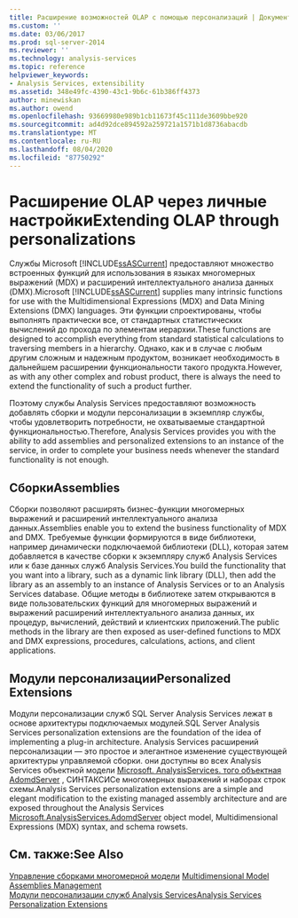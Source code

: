```yaml
---
title: Расширение возможностей OLAP с помощью персонализаций | Документация Майкрософт
ms.custom: ''
ms.date: 03/06/2017
ms.prod: sql-server-2014
ms.reviewer: ''
ms.technology: analysis-services
ms.topic: reference
helpviewer_keywords:
- Analysis Services, extensibility
ms.assetid: 348e49fc-4390-43c1-9b6c-61b386ff4373
author: minewiskan
ms.author: owend
ms.openlocfilehash: 93669980e989b1cb11673f45c111de3609bbe920
ms.sourcegitcommit: ad4d92dce894592a259721a1571b1d8736abacdb
ms.translationtype: MT
ms.contentlocale: ru-RU
ms.lasthandoff: 08/04/2020
ms.locfileid: "87750292"
---
```

# <a name="extending-olap-through-personalizations"></a><span data-ttu-id="05031-102">Расширение OLAP через личные настройки</span><span class="sxs-lookup"><span data-stu-id="05031-102">Extending OLAP through personalizations</span></span>
  <span data-ttu-id="05031-103">Службы Microsoft [!INCLUDE[ssASCurrent](../../../includes/ssascurrent-md.md)] предоставляют множество встроенных функций для использования в языках многомерных выражений (MDX) и расширений интеллектуального анализа данных (DMX).</span><span class="sxs-lookup"><span data-stu-id="05031-103">Microsoft  [!INCLUDE[ssASCurrent](../../../includes/ssascurrent-md.md)] supplies many intrinsic functions for use with the Multidimensional Expressions (MDX) and Data Mining Extensions (DMX) languages.</span></span> <span data-ttu-id="05031-104">Эти функции спроектированы, чтобы выполнять практически все, от стандартных статистических вычислений до прохода по элементам иерархии.</span><span class="sxs-lookup"><span data-stu-id="05031-104">These functions are designed to accomplish everything from standard statistical calculations to traversing members in a hierarchy.</span></span> <span data-ttu-id="05031-105">Однако, как и в случае с любым другим сложным и надежным продуктом, возникает необходимость в дальнейшем расширении функциональности такого продукта.</span><span class="sxs-lookup"><span data-stu-id="05031-105">However, as with any other complex and robust product, there is always the need to extend the functionality of such a product further.</span></span>  
  
 <span data-ttu-id="05031-106">Поэтому службы Analysis Services предоставляют возможность добавлять сборки и модули персонализации в экземпляр службы, чтобы удовлетворить потребности, не охватываемые стандартной функциональностью.</span><span class="sxs-lookup"><span data-stu-id="05031-106">Therefore, Analysis Services provides you with the ability to add assemblies and personalized extensions to an instance of the service, in order to complete your business needs whenever the standard functionality is not enough.</span></span>  
  
## <a name="assemblies"></a><span data-ttu-id="05031-107">Сборки</span><span class="sxs-lookup"><span data-stu-id="05031-107">Assemblies</span></span>  
 <span data-ttu-id="05031-108">Сборки позволяют расширять бизнес-функции многомерных выражений и расширений интеллектуального анализа данных.</span><span class="sxs-lookup"><span data-stu-id="05031-108">Assemblies enable you to extend the business functionality of MDX and DMX.</span></span> <span data-ttu-id="05031-109">Требуемые функции формируются в виде библиотеки, например динамически подключаемой библиотеки (DLL), которая затем добавляется в качестве сборки к экземпляру служб Analysis Services или к базе данных служб Analysis Services.</span><span class="sxs-lookup"><span data-stu-id="05031-109">You build the functionality that you want into a library, such as a dynamic link library (DLL), then add the library as an assembly to an instance of Analysis Services or to an Analysis Services database.</span></span> <span data-ttu-id="05031-110">Общие методы в библиотеке затем открываются в виде пользовательских функций для многомерных выражений и выражений расширений интеллектуального анализа данных, их процедур, вычислений, действий и клиентских приложений.</span><span class="sxs-lookup"><span data-stu-id="05031-110">The public methods in the library are then exposed as user-defined functions to MDX and DMX expressions, procedures, calculations, actions, and client applications.</span></span>  
  
## <a name="personalized-extensions"></a><span data-ttu-id="05031-111">Модули персонализации</span><span class="sxs-lookup"><span data-stu-id="05031-111">Personalized Extensions</span></span>  
 <span data-ttu-id="05031-112">Модули персонализации служб SQL Server Analysis Services лежат в основе архитектуры подключаемых модулей.</span><span class="sxs-lookup"><span data-stu-id="05031-112">SQL Server Analysis Services personalization extensions are the foundation of the idea of implementing a plug-in architecture.</span></span> <span data-ttu-id="05031-113">Analysis Services расширений персонализации — это простое и элегантное изменение существующей архитектуры управляемой сборки. они доступны во всех Analysis Services объектной модели [Microsoft. AnalysisServices. того объектная AdomdServer](/previous-versions/sql/sql-server-2014/ms131779(v=sql.120)) , СИНТАКСИСе многомерных выражений и наборах строк схемы.</span><span class="sxs-lookup"><span data-stu-id="05031-113">Analysis Services personalization extensions are a simple and elegant modification to the existing managed assembly architecture and are exposed throughout the Analysis Services [Microsoft.AnalysisServices.AdomdServer](/previous-versions/sql/sql-server-2014/ms131779(v=sql.120)) object model, Multidimensional Expressions (MDX) syntax, and schema rowsets.</span></span>  
  
## <a name="see-also"></a><span data-ttu-id="05031-114">См. также:</span><span class="sxs-lookup"><span data-stu-id="05031-114">See Also</span></span>  
 <span data-ttu-id="05031-115">[Управление сборками многомерной модели](../multidimensional-model-assemblies-management.md) </span><span class="sxs-lookup"><span data-stu-id="05031-115">[Multidimensional Model Assemblies Management](../multidimensional-model-assemblies-management.md) </span></span>  
 [<span data-ttu-id="05031-116">Модули персонализации служб Analysis Services</span><span class="sxs-lookup"><span data-stu-id="05031-116">Analysis Services Personalization Extensions</span></span>](analysis-services-personalization-extensions.md)  
  
  
